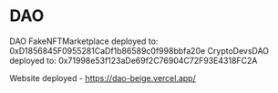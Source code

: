# DAO
DAO
FakeNFTMarketplace deployed to:  0xD1856845F0955281CaDf1b86589c0f998bbfa20e
CryptoDevsDAO deployed to:  0x71998e53f123aDe69f2C76904C72F93E4318FC2A

Website deployed - https://dao-beige.vercel.app/